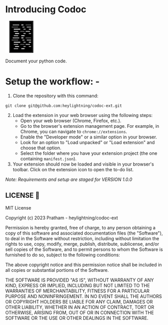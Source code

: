 # Introducing Codoc 

<img src="./public/icon.png" width="100">

Document your python code.

# Setup the workflow: -
1. Clone the repository with this command:
```
git clone git@github.com:heylightning/codoc-ext.git
```
2. Load the extension in your web browser using the following steps:
    * Open your web browser (Chrome, Firefox, etc.).
    * Go to the browser's extension management page. For example, in Chrome, you can navigate to ` chrome://extensions `.
    * Enable the "Developer mode" or a similar option in your browser.
    * Look for an option to "Load unpacked" or "Load extension" and choose that option.
    * Select the folder where you have your extension project (the one containing ` manifest.json `).
3. Your extension should now be loaded and visible in your browser's toolbar. Click on the extension icon to open the to-do list.

*Note: Requirements and setup are staged for VERSION 1.0.0*

## LICENSE 📄
MIT License

Copyright (c) 2023 Pratham - heylightning/codoc-ext

Permission is hereby granted, free of charge, to any person obtaining a copy
of this software and associated documentation files (the "Software"), to deal
in the Software without restriction, including without limitation the rights
to use, copy, modify, merge, publish, distribute, sublicense, and/or sell
copies of the Software, and to permit persons to whom the Software is
furnished to do so, subject to the following conditions:

The above copyright notice and this permission notice shall be included in all
copies or substantial portions of the Software.

THE SOFTWARE IS PROVIDED "AS IS", WITHOUT WARRANTY OF ANY KIND, EXPRESS OR
IMPLIED, INCLUDING BUT NOT LIMITED TO THE WARRANTIES OF MERCHANTABILITY,
FITNESS FOR A PARTICULAR PURPOSE AND NONINFRINGEMENT. IN NO EVENT SHALL THE
AUTHORS OR COPYRIGHT HOLDERS BE LIABLE FOR ANY CLAIM, DAMAGES OR OTHER
LIABILITY, WHETHER IN AN ACTION OF CONTRACT, TORT OR OTHERWISE, ARISING FROM,
OUT OF OR IN CONNECTION WITH THE SOFTWARE OR THE USE OR OTHER DEALINGS IN THE
SOFTWARE.